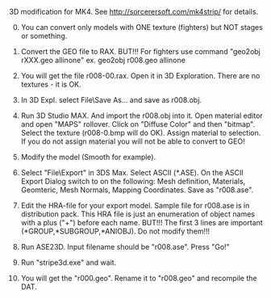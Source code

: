 3D modification for MK4.    See http://sorcerersoft.com/mk4strip/ for details.

0. You can convert only models with ONE texture (fighters) but NOT stages or
   something.

1. Convert the GEO file to RAX. BUT!!! For fighters use command
   "geo2obj rXXX.geo allinone"
   ex. geo2obj r008.geo allinone

2. You will get the file r008-00.rax. Open it in 3D Exploration.
   There are no textures - it is OK.

3. In 3D Expl. select File\Save As... and save as r008.obj.

4. Run 3D Studio MAX. And import the r008.obj into it.
   Open material editor and open "MAPS" rollover. Click on "Diffuse Color" and
   then "bitmap". Select the texture (r008-0.bmp will do OK). Assign material to
   selection. If you do not assign material you will not be able to convert to
   GEO!

5. Modify the model (Smooth for example).

6. Select "File\Export" in 3DS Max. Select ASCII (*.ASE).
   On the ASCII Export Dialog switch to on the following:
   Mesh definition, Materials, Geomteric, Mesh Normals, Mapping Coordinates.
   Save as "r008.ase".

7. Edit the HRA-file for your export model. Sample file for r008.ase is in
   distribution pack. This HRA file is just an enumeration of object names with
   a plus ("+") before each name.
   BUT!!! The first 3 lines are important (*GROUP,*SUBGROUP,*ANIOBJ).
   Do not modify them!!!

8. Run ASE23D. Input filename should be "r008.ase". Press "Go!"

9. Run "stripe3d.exe" and wait.

10. You will get the "r000.geo". Rename it to "r008.geo" and recompile the DAT.
